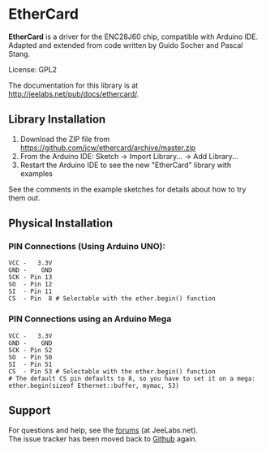 # EtherCard

**EtherCard** is a driver for the ENC28J60 chip, compatible with Arduino IDE.  
Adapted and extended from code written by Guido Socher and Pascal Stang.

License: GPL2

The documentation for this library is at http://jeelabs.net/pub/docs/ethercard/.

## Library Installation

1. Download the ZIP file from https://github.com/jcw/ethercard/archive/master.zip
2. From the Arduino IDE: Sketch -> Import Library... -> Add Library...
3. Restart the Arduino IDE to see the new "EtherCard" library with examples

See the comments in the example sketches for details about how to try them out.

## Physical Installation

### PIN Connections (Using Arduino UNO):

    VCC -   3.3V
    GND -    GND
    SCK - Pin 13
    SO  - Pin 12
    SI  - Pin 11
    CS  - Pin  8 # Selectable with the ether.begin() function

### PIN Connections using an Arduino Mega

    VCC -   3.3V
    GND -    GND
    SCK - Pin 52
    SO  - Pin 50
    SI  - Pin 51
    CS  - Pin 53 # Selectable with the ether.begin() function
    # The default CS pin defaults to 8, so you have to set it on a mega:
    ether.begin(sizeof Ethernet::buffer, mymac, 53)

## Support

For questions and help, see the [forums][F] (at JeeLabs.net).  
The issue tracker has been moved back to [Github][I] again.

[F]: http://jeenet.net/projects/cafe/boards
[I]: https://github.com/jcw/ethercard/issues

